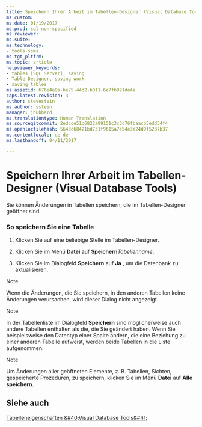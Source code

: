 ```yaml
---
title: Speichern Ihrer Arbeit im Tabellen-Designer (Visual Database Tools) | Microsoft-Dokumentation
ms.custom: 
ms.date: 01/19/2017
ms.prod: sql-non-specified
ms.reviewer: 
ms.suite: 
ms.technology:
- tools-ssms
ms.tgt_pltfrm: 
ms.topic: article
helpviewer_keywords:
- tables [SQL Server], saving
- Table Designer, saving work
- saving tables
ms.assetid: 676e4a9a-be75-44d2-b011-6e7fb921de4a
caps.latest.revision: 3
author: stevestein
ms.author: sstein
manager: jhubbard
ms.translationtype: Human Translation
ms.sourcegitcommit: 2edcce51c6822a89151c3c3c76fbaacb5edd54f4
ms.openlocfilehash: 5643c68421bd731f9615a7e54e3e24d9f5237b37
ms.contentlocale: de-de
ms.lasthandoff: 04/11/2017

---
```

# <a name="save-your-work-in-table-designer-visual-database-tools"></a>Speichern Ihrer Arbeit im Tabellen-Designer (Visual Database Tools)
Sie können Änderungen in Tabellen speichern, die im Tabellen-Designer geöffnet sind.  
  
### <a name="to-save-a-table"></a>So speichern Sie eine Tabelle  
  
1.  Klicken Sie auf eine beliebige Stelle im Tabellen-Designer.  
  
2.  Klicken Sie im Menü **Datei** auf **Speichern***Tabellenname*.  
  
3.  Klicken Sie im Dialogfeld **Speichern** auf **Ja** , um die Datenbank zu aktualisieren.  
  
> [!NOTE]  
> Wenn die Änderungen, die Sie speichern, in den anderen Tabellen keine Änderungen verursachen, wird dieser Dialog nicht angezeigt.  
  
> [!NOTE]  
> In der Tabellenliste im Dialogfeld **Speichern** sind möglicherweise auch andere Tabellen enthalten als die, die Sie geändert haben. Wenn Sie beispielsweise den Datentyp einer Spalte ändern, die eine Beziehung zu einer anderen Tabelle aufweist, werden beide Tabellen in die Liste aufgenommen.  
  
> [!NOTE]  
> Um Änderungen aller geöffneten Elemente, z. B. Tabellen, Sichten, gespeicherte Prozeduren, zu speichern, klicken Sie im Menü **Datei** auf **Alle speichern**.  
  
## <a name="see-also"></a>Siehe auch  
[Tabelleneigenschaften &amp;#40;Visual Database Tools&amp;#41;](../../ssms/visual-db-tools/table-properties-visual-database-tools.md)  
  

